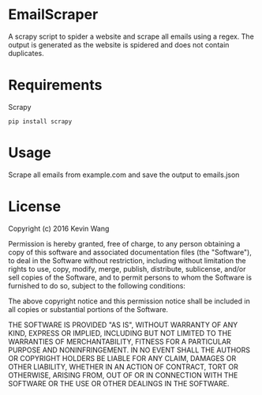 # EmailScraper
A scrapy script to spider a website and scrape all emails using a regex. The output is generated as the website is spidered and does not contain duplicates. 
# Requirements
Scrapy
```
pip install scrapy
```
# Usage
Scrape all emails from example.com and save the output to emails.json

# License 
Copyright (c) 2016 Kevin Wang

Permission is hereby granted, free of charge, to any person obtaining a copy of this software and associated documentation files (the "Software"), to deal in the Software without restriction, including without limitation the rights to use, copy, modify, merge, publish, distribute, sublicense, and/or sell copies of the Software, and to permit persons to whom the Software is furnished to do so, subject to the following conditions:

The above copyright notice and this permission notice shall be included in all copies or substantial portions of the Software.

THE SOFTWARE IS PROVIDED "AS IS", WITHOUT WARRANTY OF ANY KIND, EXPRESS OR IMPLIED, INCLUDING BUT NOT LIMITED TO THE WARRANTIES OF MERCHANTABILITY, FITNESS FOR A PARTICULAR PURPOSE AND NONINFRINGEMENT. IN NO EVENT SHALL THE AUTHORS OR COPYRIGHT HOLDERS BE LIABLE FOR ANY CLAIM, DAMAGES OR OTHER LIABILITY, WHETHER IN AN ACTION OF CONTRACT, TORT OR OTHERWISE, ARISING FROM, OUT OF OR IN CONNECTION WITH THE SOFTWARE OR THE USE OR OTHER DEALINGS IN THE SOFTWARE.
